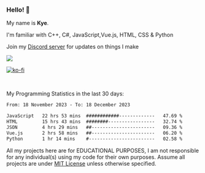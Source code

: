 ### Hello! 👋
My name is **Kye**.

I'm familiar with C++, C#, JavaScript,Vue.js, HTML, CSS & Python

Join my [Discord server](https://discord.gg/wjWwSgm7Ra) for updates on things I make

<a href="https://discord.gg/wjWwSgm7Ra"><img src="https://discord.com/api/guilds/1104598508020957244/widget.png?style=banner2"></a>

[![ko-fi](https://ko-fi.com/img/githubbutton_sm.svg)](https://ko-fi.com/Y8Y4D37MY)

<br>

My Programming Statistics in the last 30 days:
<!--START_SECTION:waka-->

```txt
From: 18 November 2023 - To: 18 December 2023

JavaScript   22 hrs 53 mins  ############-------------   47.69 %
HTML         15 hrs 43 mins  ########-----------------   32.74 %
JSON         4 hrs 29 mins   ##-----------------------   09.36 %
Vue.js       2 hrs 58 mins   ##-----------------------   06.20 %
Python       1 hr 14 mins    #------------------------   02.58 %
```

<!--END_SECTION:waka-->

All my projects here are for EDUCATIONAL PURPOSES, I am not responsible for any individual(s) using my code for their own purposes. Assume all projects are under [MIT License](https://opensource.org/licenses/MIT) unless otherwise specified.
